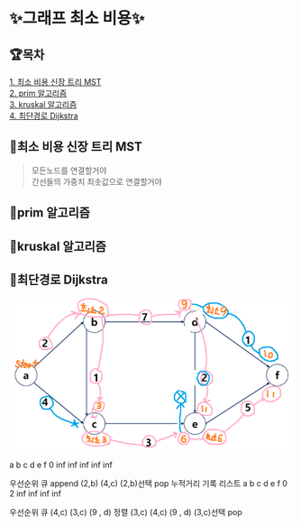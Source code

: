 # ✨그래프 최소 비용✨

## 🏆목차
[1. 최소 비용 신장 트리 MST](#최소-비용-신장-트리-MST)  
[2. prim 알고리즘](#prim-알고리즘)  
[3. kruskal 알고리즘](#kruskal-알고리즘)  
[4. 최단경로 Dijkstra](#최단경로-Dijkstra)  

## 🏅최소 비용 신장 트리 MST
> 모든노드를 연결할거야  
> 간선들의 가중치 최솟값으로 연결할거야 
## 🥇prim 알고리즘
## 🥈kruskal 알고리즘
## 🥉최단경로 Dijkstra 


![img_1.png](img_1.png)

a  b   c   d   e   f
0 inf inf inf inf inf

우선순위 큐 append (2,b) (4,c)
(2,b)선택 pop
누적거리 기록 리스트 
a  b   c   d   e   f
0  2  inf inf inf inf

우선순위 큐 (4,c) (3,c) (9 , d)
정렬       (3,c) (4,c) (9 , d)
(3,c)선택 pop